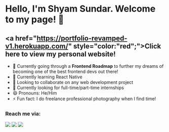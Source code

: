 # Hello, I'm Shyam Sundar. Welcome to my page! 👋
## <a href="https://portfolio-revamped-v1.herokuapp.com/" style="color:"red";">Click here to view my personal website!</a>

- 🔭 Currently going through a **Frontend Roadmap** to further my dreams of becoming one of the best frontend devs out there! 
- 🌱 Currently learning React Native
- 👯 Looking to collaborate on any web development project
- 🤔 Currently looking for full-time/part-time internships 
- 😄 Pronouns: He/Him
- ⚡ Fun fact: I do freelance professional photography when I find time!

### Reach me via:
 [<img src="https://img.icons8.com/color/48/000000/linkedin.png"/>](https://www.linkedin.com/in/shyam-s-208166137/)
 [<img src="https://img.icons8.com/fluency/48/000000/gmail-new.png"/>](mailto:"shyamsundarko@gmail.com")
 [<img src="https://img.icons8.com/fluency/48/000000/instagram-new.png"/>](https://www.instagram.com/byamiloboy/?hl=en)
 
